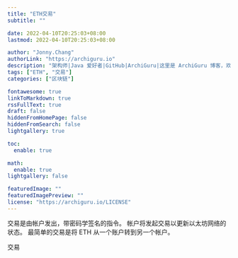 ```yaml
---
title: "ETH交易"
subtitle: ""

date: 2022-04-10T20:25:03+08:00
lastmod: 2022-04-10T20:25:03+08:00

author: "Jonny.Chang"
authorLink: "https://archiguru.io"
description: "架构师|Java 爱好者|GitHub|ArchiGuru|这里是 ArchiGuru 博客，欢迎访问！"
tags: ["ETH", "交易"]
categories: ["区块链"]

fontawesome: true
linkToMarkdown: true
rssFullText: true
draft: false
hiddenFromHomePage: false
hiddenFromSearch: false
lightgallery: true

toc:
  enable: true

math:
  enable: true
lightgallery: false

featuredImage: ""
featuredImagePreview: ""
license: "https://archiguru.io/LICENSE"
---
```



交易是由帐户发出，带密码学签名的指令。 帐户将发起交易以更新以太坊网络的状态。 最简单的交易是将 ETH 从一个账户转到另一个帐户。

<!--more-->


交易